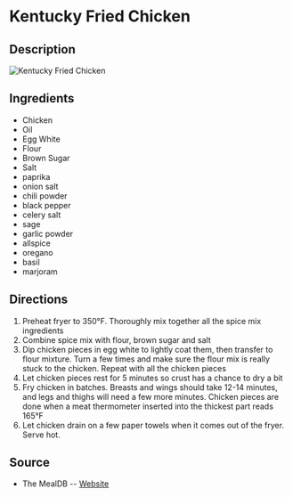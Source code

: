 # Kentucky Fried Chicken

## Description
![Kentucky Fried Chicken](https://www.themealdb.com/images/media/meals/xqusqy1487348868.jpg "Kentucky Fried Chicken")

## Ingredients
- Chicken
- Oil
- Egg White
- Flour
- Brown Sugar
- Salt
- paprika
- onion salt
- chili powder
- black pepper
- celery salt
- sage
- garlic powder
- allspice
- oregano
- basil
- marjoram

## Directions
1. Preheat fryer to 350°F. Thoroughly mix together all the spice mix ingredients
2. Combine spice mix with flour, brown sugar and salt
3. Dip chicken pieces in egg white to lightly coat them, then transfer to flour mixture. Turn a few times and make sure the flour mix is really stuck to the chicken. Repeat with all the chicken pieces
4. Let chicken pieces rest for 5 minutes so crust has a chance to dry a bit
5. Fry chicken in batches. Breasts and wings should take 12-14 minutes, and legs and thighs will need a few more minutes. Chicken pieces are done when a meat thermometer inserted into the thickest part reads 165°F
6. Let chicken drain on a few paper towels when it comes out of the fryer. Serve hot.

## Source

- The MealDB -- [Website](https://themealdb.com)
